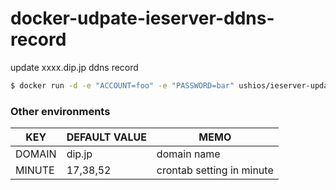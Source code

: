 # docker-udpate-ieserver-ddns-record
update xxxx.dip.jp ddns record

```bash
$ docker run -d -e "ACCOUNT=foo" -e "PASSWORD=bar" ushios/ieserver-update
```


### Other environments

| KEY    | DEFAULT VALUE    | MEMO                      |
| ------ | ---------------- | ------------------------- |
| DOMAIN | dip.jp           | domain name               |
| MINUTE | 17,38,52         | crontab setting in minute |
